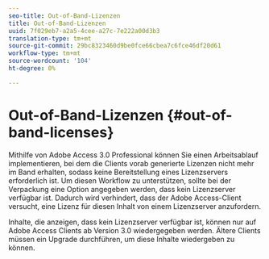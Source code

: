 ```yaml
---
seo-title: Out-of-Band-Lizenzen
title: Out-of-Band-Lizenzen
uuid: 7f029eb7-a2a5-4cee-a27c-7e222a00d3b3
translation-type: tm+mt
source-git-commit: 29bc8323460d9be0fce66cbea7c6fce46df20d61
workflow-type: tm+mt
source-wordcount: '104'
ht-degree: 0%

---
```



# Out-of-Band-Lizenzen {#out-of-band-licenses}

Mithilfe von Adobe Access 3.0 Professional können Sie einen Arbeitsablauf implementieren, bei dem die Clients vorab generierte Lizenzen nicht mehr im Band erhalten, sodass keine Bereitstellung eines Lizenzservers erforderlich ist. Um diesen Workflow zu unterstützen, sollte bei der Verpackung eine Option angegeben werden, dass kein Lizenzserver verfügbar ist. Dadurch wird verhindert, dass der Adobe Access-Client versucht, eine Lizenz für diesen Inhalt von einem Lizenzserver anzufordern.

Inhalte, die anzeigen, dass kein Lizenzserver verfügbar ist, können nur auf Adobe Access Clients ab Version 3.0 wiedergegeben werden. Ältere Clients müssen ein Upgrade durchführen, um diese Inhalte wiedergeben zu können.
